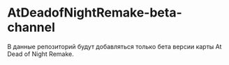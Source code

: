 # AtDeadofNightRemake-beta-channel
В данные репозиторий будут добавляться только бета версии карты At Dead of Night Remake.
